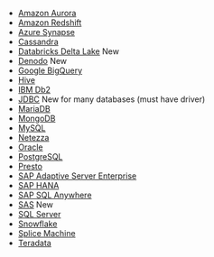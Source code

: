 <ul>
<li><a href="{{"/data-integrate/dataflow/dataflow-amazon-aurora.html" | prepend: site.baseurl}}">Amazon Aurora</a></li>
<li><a href="{{"/data-integrate/dataflow/dataflow-amazon-redshift.html" | prepend: site.baseurl}}">Amazon Redshift</a></li>
<li><a href="{{"/data-integrate/dataflow/dataflow-azure-synapse.html" | prepend: site.baseurl}}">Azure Synapse</a></li>
<li><a href="{{"/data-integrate/dataflow/dataflow-cassandra.html" | prepend: site.baseurl}}">Cassandra</a></li>
<li><a href="{{"/data-integrate/dataflow/dataflow-databricks-delta-lake.html" | prepend: site.baseurl}}">Databricks Delta Lake</a> <span class="label label-beta">New</span></li>
<li><a href="{{"/data-integrate/dataflow/dataflow-denodo.html" | prepend: site.baseurl}}">Denodo</a> <span class="label label-beta">New</span></li>
<li><a href="{{"/data-integrate/dataflow/dataflow-google-bigquery.html" | prepend: site.baseurl}}">Google BigQuery</a></li>
<li><a href="{{"/data-integrate/dataflow/dataflow-hive.html" | prepend: site.baseurl}}">Hive</a></li>
<li><a href="{{"/data-integrate/dataflow/dataflow-ibm-db2.html" | prepend: site.baseurl}}">IBM Db2</a></li>
<li><a href="{{"/data-integrate/dataflow/dataflow-jdbc.html" | prepend: site.baseurl}}">JDBC</a> <span class="label label-beta">New</span> for many databases (must have driver)</li>
<li><a href="{{"/data-integrate/dataflow/dataflow-mariadb.html" | prepend: site.baseurl}}">MariaDB</a></li>
<li><a href="{{"/data-integrate/dataflow/dataflow-mongodb.html" | prepend: site.baseurl}}">MongoDB</a></li>
<li><a href="{{"/data-integrate/dataflow/dataflow-mysql.html" | prepend: site.baseurl}}">MySQL</a></li>
<li><a href="{{"/data-integrate/dataflow/dataflow-netezza.html" | prepend: site.baseurl}}">Netezza</a></li>
<li><a href="{{"/data-integrate/dataflow/dataflow-oracle.html" | prepend: site.baseurl}}">Oracle</a></li>
<li><a href="{{"/data-integrate/dataflow/dataflow-postgresql.html" | prepend: site.baseurl}}">PostgreSQL</a></li>
<li><a href="{{"/data-integrate/dataflow/dataflow-presto.html" | prepend: site.baseurl}}">Presto</a></li>
<li><a href="{{"/data-integrate/dataflow/dataflow-sap-adaptive-server-enterprise.html" | prepend: site.baseurl}}">SAP Adaptive Server Enterprise</a></li>
<li><a href="{{"/data-integrate/dataflow/dataflow-sap-hana.html" | prepend: site.baseurl}}">SAP HANA</a></li>
<li><a href="{{"/data-integrate/dataflow/dataflow-sap-sql-anywhere.html" | prepend: site.baseurl}}">SAP SQL Anywhere</a></li>
<li><a href="{{"/data-integrate/dataflow/dataflow-sas.html" | prepend: site.baseurl}}">SAS</a> <span class="label label-beta">New</span></li>
<li><a href="{{"/data-integrate/dataflow/dataflow-sql-server.html" | prepend: site.baseurl}}">SQL Server</a></li>
<li><a href="{{"/data-integrate/dataflow/dataflow-snowflake.html" | prepend: site.baseurl}}">Snowflake</a></li>
<li><a href="{{"/data-integrate/dataflow/dataflow-splice-machine.html" | prepend: site.baseurl}}">Splice Machine</a></li>
<li><a href="{{"/data-integrate/dataflow/dataflow-teradata.html" | prepend: site.baseurl}}">Teradata</a></li>
</ul>
